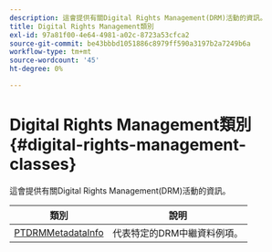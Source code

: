 ```yaml
---
description: 這會提供有關Digital Rights Management(DRM)活動的資訊。
title: Digital Rights Management類別
exl-id: 97a81f00-4e64-4981-a02c-8723a53cfca2
source-git-commit: be43bbbd1051886c8979ff590a3197b2a7249b6a
workflow-type: tm+mt
source-wordcount: '45'
ht-degree: 0%

---
```


# Digital Rights Management類別 {#digital-rights-management-classes}

這會提供有關Digital Rights Management(DRM)活動的資訊。

| **類別** | **說明** |
|---|---|
| [PTDRMMetadataInfo](https://help.adobe.com/en_US/primetime/api/psdk/appledoc/Classes/PTDRMMetadataInfo.html) | 代表特定的DRM中繼資料例項。 |
